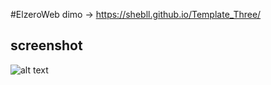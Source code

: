 #ElzeroWeb 
dimo -> https://shebll.github.io/Template_Three/

## screenshot 

![alt text](https://shebll.github.io/Template_Three/pics/elWeb.png)
